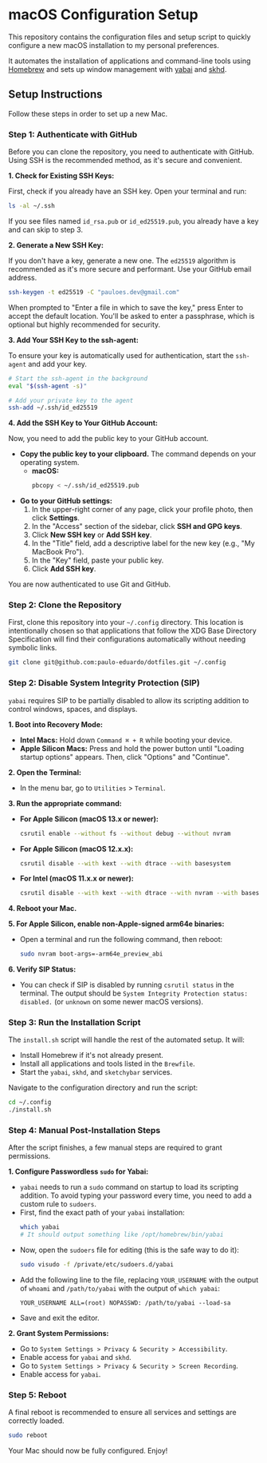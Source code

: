 # macOS Configuration Setup

This repository contains the configuration files and setup script to quickly configure a new macOS installation to my personal preferences.

It automates the installation of applications and command-line tools using [Homebrew](https://brew.sh/) and sets up window management with [yabai](https://github.com/koekeishiya/yabai) and [skhd](https://github.com/koekeishiya/skhd).

## Setup Instructions

Follow these steps in order to set up a new Mac.

### Step 1: Authenticate with GitHub

Before you can clone the repository, you need to authenticate with GitHub. Using SSH is the recommended method, as it's secure and convenient.

**1. Check for Existing SSH Keys:**

First, check if you already have an SSH key. Open your terminal and run:

```bash
ls -al ~/.ssh
```

If you see files named `id_rsa.pub` or `id_ed25519.pub`, you already have a key and can skip to step 3.

**2. Generate a New SSH Key:**

If you don't have a key, generate a new one. The `ed25519` algorithm is recommended as it's more secure and performant. Use your GitHub email address.

```bash
ssh-keygen -t ed25519 -C "pauloes.dev@gmail.com"
```

When prompted to "Enter a file in which to save the key," press Enter to accept the default location. You'll be asked to enter a passphrase, which is optional but highly recommended for security.

**3. Add Your SSH Key to the ssh-agent:**

To ensure your key is automatically used for authentication, start the `ssh-agent` and add your key.

```bash
# Start the ssh-agent in the background
eval "$(ssh-agent -s)"

# Add your private key to the agent
ssh-add ~/.ssh/id_ed25519
```

**4. Add the SSH Key to Your GitHub Account:**

Now, you need to add the public key to your GitHub account.

-   **Copy the public key to your clipboard.** The command depends on your operating system.
    -   **macOS:**
        ```bash
        pbcopy < ~/.ssh/id_ed25519.pub
        ```
-   **Go to your GitHub settings:**
    1.  In the upper-right corner of any page, click your profile photo, then click **Settings**.
    2.  In the "Access" section of the sidebar, click **SSH and GPG keys**.
    3.  Click **New SSH key** or **Add SSH key**.
    4.  In the "Title" field, add a descriptive label for the new key (e.g., "My MacBook Pro").
    5.  In the "Key" field, paste your public key.
    6.  Click **Add SSH key**.

You are now authenticated to use Git and GitHub.

### Step 2: Clone the Repository

First, clone this repository into your `~/.config` directory. This location is intentionally chosen so that applications that follow the XDG Base Directory Specification will find their configurations automatically without needing symbolic links.

```bash
git clone git@github.com:paulo-eduardo/dotfiles.git ~/.config
```

### Step 2: Disable System Integrity Protection (SIP)

`yabai` requires SIP to be partially disabled to allow its scripting addition to control windows, spaces, and displays.

**1. Boot into Recovery Mode:**
   - **Intel Macs:** Hold down `Command ⌘ + R` while booting your device.
   - **Apple Silicon Macs:** Press and hold the power button until "Loading startup options" appears. Then, click "Options" and "Continue".

**2. Open the Terminal:**
   - In the menu bar, go to `Utilities` > `Terminal`.

**3. Run the appropriate command:**
   - **For Apple Silicon (macOS 13.x or newer):**
     ```bash
     csrutil enable --without fs --without debug --without nvram
     ```
   - **For Apple Silicon (macOS 12.x.x):**
     ```bash
     csrutil disable --with kext --with dtrace --with basesystem
     ```
   - **For Intel (macOS 11.x.x or newer):**
     ```bash
     csrutil disable --with kext --with dtrace --with nvram --with basesystem
     ```

**4. Reboot your Mac.**

**5. For Apple Silicon, enable non-Apple-signed arm64e binaries:**
   - Open a terminal and run the following command, then reboot:
     ```bash
     sudo nvram boot-args=-arm64e_preview_abi
     ```

**6. Verify SIP Status:**
   - You can check if SIP is disabled by running `csrutil status` in the terminal. The output should be `System Integrity Protection status: disabled.` (or `unknown` on some newer macOS versions).

### Step 3: Run the Installation Script

The `install.sh` script will handle the rest of the automated setup. It will:
- Install Homebrew if it's not already present.
- Install all applications and tools listed in the `Brewfile`.
- Start the `yabai`, `skhd`, and `sketchybar` services.

Navigate to the configuration directory and run the script:
```bash
cd ~/.config
./install.sh
```

### Step 4: Manual Post-Installation Steps

After the script finishes, a few manual steps are required to grant permissions.

**1. Configure Passwordless `sudo` for Yabai:**
   - `yabai` needs to run a `sudo` command on startup to load its scripting addition. To avoid typing your password every time, you need to add a custom rule to `sudoers`.
   - First, find the exact path of your `yabai` installation:
     ```bash
     which yabai
     # It should output something like /opt/homebrew/bin/yabai
     ```
   - Now, open the `sudoers` file for editing (this is the safe way to do it):
     ```bash
     sudo visudo -f /private/etc/sudoers.d/yabai
     ```
   - Add the following line to the file, replacing `YOUR_USERNAME` with the output of `whoami` and `/path/to/yabai` with the output of `which yabai`:
     ```
     YOUR_USERNAME ALL=(root) NOPASSWD: /path/to/yabai --load-sa
     ```
   - Save and exit the editor.

**2. Grant System Permissions:**
   - Go to `System Settings > Privacy & Security > Accessibility`.
   - Enable access for `yabai` and `skhd`.
   - Go to `System Settings > Privacy & Security > Screen Recording`.
   - Enable access for `yabai`.

### Step 5: Reboot

A final reboot is recommended to ensure all services and settings are correctly loaded.

```bash
sudo reboot
```

Your Mac should now be fully configured. Enjoy!
